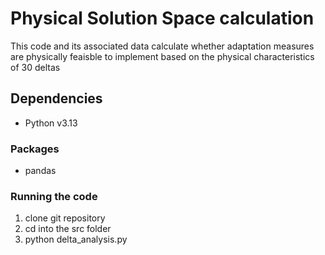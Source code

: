 # Physical Solution Space calculation
This code and its associated data calculate whether adaptation measures are physically feaisble to implement based on the physical characteristics of 30 deltas

## Dependencies 
- Python v3.13

### Packages 
- pandas

### Running the code
1. clone git repository 
2. cd into the src folder 
3. python delta_analysis.py 
